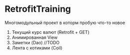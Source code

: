 # RetrofitTraining
Многомодульный проект в которм пробую что-то новое

1) Текущий курс валют (Retrofit + GET)
2) Анимированная View
3) Заметки (Dao)
//TODO 
4) Лента с котиками (Coil)
